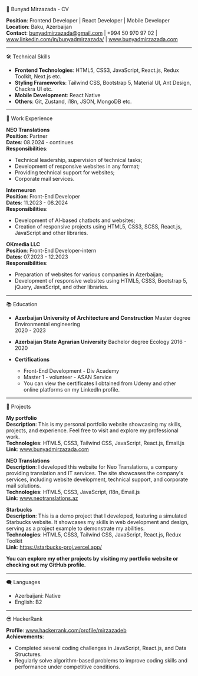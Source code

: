 📄 Bunyad Mirzazada - CV

**Position**: Frontend Developer | React Developer | Mobile Developer   
**Location**: Baku, Azerbaijan     
**Contact**: bunyadmirzazada@gmail.com | +994 50 970 97 02 | www.linkedin.com/in/bunyadmirzazada/ | www.bunyadmirzazada.com  

---

🛠️ Technical Skills  
- **Frontend Technologies**: HTML5, CSS3, JavaScript, React.js, Redux Toolkit, Next.js etc.
- **Styling Frameworks**: Tailwind CSS, Bootstrap 5, Material UI, Ant Design, Chackra UI etc.  
- **Mobile Development**: React Native  
- **Others**: Git, Zustand, i18n, JSON, MongoDB etc. 

---

💼 Work Experience  

**NEO Translations**  
**Position**: Partner  
**Dates**: 08.2024 - continues  
**Responsibilities**:  
- Technical leadership, supervision of technical tasks;  
- Development of responsive websites in any format;
- Providing technical support for websites;
- Corporate mail services. 

**Interneuron**  
**Position**: Front-End Developer  
**Dates**: 11.2023 - 08.2024  
**Responsibilities**:  
- Development of AI-based chatbots and websites;  
- Creation of responsive projects using HTML5, CSS3, SCSS, React.js, JavaScript and other libraries.

**OKmedia LLC**  
**Position**: Front-End Developer-intern       
**Dates**: 07.2023 - 12.2023          
**Responsibilities**:  
- Preparation of websites for various companies in Azerbaijan;  
- Development of responsive websites using HTML5, CSS3, Bootstrap 5, jQuery, JavaScript, and other libraries.  

---

📚 Education  

- **Azerbaijan University of Architecture and Construction**
  Master degree
  Environmental engineering  
  2020 - 2023
  
- **Azerbaijan State Agrarian University**
  Bachelor degree
  Ecology 
  2016 - 2020

- **Certifications**  
  - Front-End Development - Div Academy  
  - Master 1 - volunteer - ASAN Service
  - You can view the certificates I obtained from Udemy and other online platforms on my LinkedIn profile.  

---

🌟 Projects

**My portfolio**  
**Description**: This is my personal portfolio website showcasing my skills, projects, and experience. Feel free to visit and explore my professional work.  
**Technologies**: HTML5, CSS3, Tailwind CSS, JavaScript, React.js, Email.js  
**Link**: www.bunyadmirzazada.com  

**NEO Translations**  
**Description**: I developed this website for Neo Translations, a company providing translation and IT services. The site showcases the company's services, including website development, technical support, and corporate mail solutions.  
**Technologies**: HTML5, CSS3, JavaScript, i18n, Email.js  
**Link**: www.neotranslations.az  

**Starbucks**  
**Description**: This is a demo project that I developed, featuring a simulated Starbucks website. It showcases my skills in web development and design, serving as a project example to demonstrate my abilities.  
**Technologies**: HTML5, CSS3, Tailwind CSS, JavaScript, React.js, Redux Toolkit     
**Link**: https://starbucks-proj.vercel.app/  

**You can explore my other projects by visiting my portfolio website or checking out my GitHub profile.**

---

🗨️ Languages  

- Azerbaijani: Native  
- English: B2
  
---

😎 HackerRank  

**Profile**: www.hackerrank.com/profile/mirzazadeb  
**Achievements**:
- Completed several coding challenges in JavaScript, React.js, and Data Structures.
- Regularly solve algorithm-based problems to improve coding skills and performance under competitive conditions.
